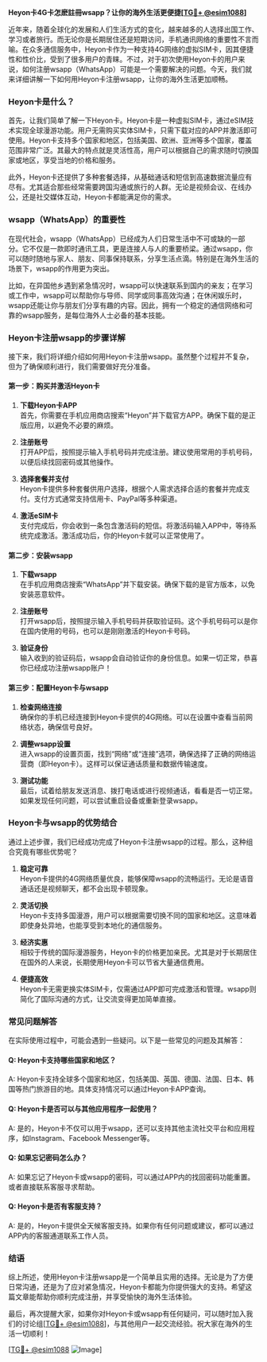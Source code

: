 **Heyon卡4G卡怎麽註冊wsapp？让你的海外生活更便捷[[TG💪+ @esim1088](https://t.me/s/esim1088)]**

近年来，随着全球化的发展和人们生活方式的变化，越来越多的人选择出国工作、学习或者旅行。而无论你是长期居住还是短期访问，手机通讯网络的重要性不言而喻。在众多通信服务中，Heyon卡作为一种支持4G网络的虚拟SIM卡，因其便捷性和性价比，受到了很多用户的青睐。不过，对于初次使用Heyon卡的用户来说，如何注册wsapp（WhatsApp）可能是一个需要解决的问题。今天，我们就来详细讲解一下如何用Heyon卡注册wsapp，让你的海外生活更加顺畅。

### Heyon卡是什么？

首先，让我们简单了解一下Heyon卡。Heyon卡是一种虚拟SIM卡，通过eSIM技术实现全球漫游功能。用户无需购买实体SIM卡，只需下载对应的APP并激活即可使用。Heyon卡支持多个国家和地区，包括美国、欧洲、亚洲等多个国家，覆盖范围非常广泛。其最大的特点就是灵活性高，用户可以根据自己的需求随时切换国家或地区，享受当地的价格和服务。

此外，Heyon卡还提供了多种套餐选择，从基础通话和短信到高速数据流量应有尽有。尤其适合那些经常需要跨国沟通或旅行的人群。无论是视频会议、在线办公，还是社交媒体互动，Heyon卡都能满足你的需求。

### wsapp（WhatsApp）的重要性

在现代社会，wsapp（WhatsApp）已经成为人们日常生活中不可或缺的一部分。它不仅是一款即时通讯工具，更是连接人与人的重要桥梁。通过wsapp，你可以随时随地与家人、朋友、同事保持联系，分享生活点滴。特别是在海外生活的场景下，wsapp的作用更为突出。

比如，在异国他乡遇到紧急情况时，wsapp可以快速联系到国内的亲友；在学习或工作中，wsapp可以帮助你与导师、同学或同事高效沟通；在休闲娱乐时，wsapp还能让你与朋友们分享有趣的内容。因此，拥有一个稳定的通信网络和可靠的wsapp服务，是每位海外人士必备的基本技能。

### Heyon卡注册wsapp的步骤详解

接下来，我们将详细介绍如何用Heyon卡注册wsapp。虽然整个过程并不复杂，但为了确保顺利进行，我们需要做好充分准备。

#### 第一步：购买并激活Heyon卡

1. **下载Heyon卡APP**  
   首先，你需要在手机应用商店搜索“Heyon”并下载官方APP。确保下载的是正版应用，以避免不必要的麻烦。

2. **注册账号**  
   打开APP后，按照提示输入手机号码并完成注册。建议使用常用的手机号码，以便后续找回密码或其他操作。

3. **选择套餐并支付**  
   Heyon卡提供多种套餐供用户选择，根据个人需求选择合适的套餐并完成支付。支付方式通常支持信用卡、PayPal等多种渠道。

4. **激活eSIM卡**  
   支付完成后，你会收到一条包含激活码的短信。将激活码输入APP中，等待系统完成激活。激活成功后，你的Heyon卡就可以正常使用了。

#### 第二步：安装wsapp

1. **下载wsapp**  
   在手机应用商店搜索“WhatsApp”并下载安装。确保下载的是官方版本，以免安装恶意软件。

2. **注册账号**  
   打开wsapp后，按照提示输入手机号码并获取验证码。这个手机号码可以是你在国内使用的号码，也可以是刚刚激活的Heyon卡号码。

3. **验证身份**  
   输入收到的验证码后，wsapp会自动验证你的身份信息。如果一切正常，恭喜你已经成功注册wsapp账户！

#### 第三步：配置Heyon卡与wsapp

1. **检查网络连接**  
   确保你的手机已经连接到Heyon卡提供的4G网络。可以在设置中查看当前网络状态，确保信号良好。

2. **调整wsapp设置**  
   进入wsapp的设置页面，找到“网络”或“连接”选项，确保选择了正确的网络运营商（即Heyon卡）。这样可以保证通话质量和数据传输速度。

3. **测试功能**  
   最后，试着给朋友发送消息、拨打电话或进行视频通话，看看是否一切正常。如果发现任何问题，可以尝试重启设备或重新登录wsapp。

### Heyon卡与wsapp的优势结合

通过上述步骤，我们已经成功完成了Heyon卡注册wsapp的过程。那么，这种组合究竟有哪些优势呢？

1. **稳定可靠**  
   Heyon卡提供的4G网络质量优良，能够保障wsapp的流畅运行。无论是语音通话还是视频聊天，都不会出现卡顿现象。

2. **灵活切换**  
   Heyon卡支持多国漫游，用户可以根据需要切换不同的国家和地区。这意味着即使身处异地，也能享受到本地化的通信服务。

3. **经济实惠**  
   相较于传统的国际漫游服务，Heyon卡的价格更加亲民。尤其是对于长期居住在国外的人来说，长期使用Heyon卡可以节省大量通信费用。

4. **便捷高效**  
   Heyon卡无需更换实体SIM卡，仅需通过APP即可完成激活和管理。wsapp则简化了国际沟通的方式，让交流变得更加简单直接。

### 常见问题解答

在实际使用过程中，可能会遇到一些疑问。以下是一些常见的问题及其解答：

#### Q: Heyon卡支持哪些国家和地区？
A: Heyon卡支持全球多个国家和地区，包括美国、英国、德国、法国、日本、韩国等热门旅游目的地。具体支持情况可以通过Heyon卡APP查询。

#### Q: Heyon卡是否可以与其他应用程序一起使用？
A: 是的，Heyon卡不仅可以用于wsapp，还可以支持其他主流社交平台和应用程序，如Instagram、Facebook Messenger等。

#### Q: 如果忘记密码怎么办？
A: 如果忘记了Heyon卡或wsapp的密码，可以通过APP内的找回密码功能重置。或者直接联系客服寻求帮助。

#### Q: Heyon卡是否有客服支持？
A: 是的，Heyon卡提供全天候客服支持。如果你有任何问题或建议，都可以通过APP内的客服通道联系工作人员。

### 结语

综上所述，使用Heyon卡注册wsapp是一个简单且实用的选择。无论是为了方便日常沟通，还是为了应对紧急情况，Heyon卡都能为你提供强大的支持。希望这篇文章能帮助你顺利完成注册，并享受愉快的海外生活体验。

最后，再次提醒大家，如果你对Heyon卡或wsapp有任何疑问，可以随时加入我们的讨论组[[TG💪+ @esim1088](https://t.me/s/esim1088)]，与其他用户一起交流经验。祝大家在海外的生活一切顺利！

[[TG💪+ @esim1088](https://t.me/s/esim1088) ![Image](https://i.postimg.cc/4NQfJmqS/Snipaste-2025-05-13-00-14-12.png)]